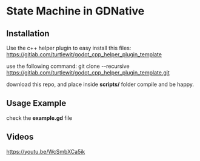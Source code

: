 # State Machine in GDNative

## Installation

Use the c++ helper plugin to easy install this files:
https://gitlab.com/turtlewit/godot_cpp_helper_plugin_template

use the following command:
git clone --recursive https://gitlab.com/turtlewit/godot_cpp_helper_plugin_template.git

download this repo, and place inside **scripts/** folder
compile and be happy.

## Usage Example

check the **example.gd** file

## Videos

https://youtu.be/WcSmbXCa5ik
